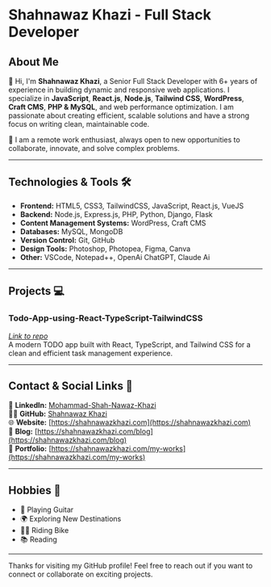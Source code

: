 # Shahnawaz Khazi - Full Stack Developer

## About Me

👋 Hi, I'm **Shahnawaz Khazi**, a Senior Full Stack Developer with 6+ years of experience in building dynamic and responsive web applications. I specialize in **JavaScript**, **React.js**, **Node.js**, **Tailwind CSS**, **WordPress**, **Craft CMS**, **PHP & MySQL**, and web performance optimization. I am passionate about creating efficient, scalable solutions and have a strong focus on writing clean, maintainable code.

🔧 I am a remote work enthusiast, always open to new opportunities to collaborate, innovate, and solve complex problems.

---

## Technologies & Tools 🛠️

- **Frontend:** HTML5, CSS3, TailwindCSS, JavaScript, React.js, VueJS
- **Backend:** Node.js, Express.js, PHP, Python, Django, Flask
- **Content Management Systems:** WordPress, Craft CMS
- **Databases:** MySQL, MongoDB
- **Version Control:** Git, GitHub
- **Design Tools:** Photoshop, Photopea, Figma, Canva
- **Other:** VSCode, Notepad++, OpenAi ChatGPT, Claude Ai

---

## Projects 💻

### Todo-App-using-React-TypeScript-TailwindCSS
*[Link to repo](https://github.com/Shahnawaz-Khazi/Todo-App-using-React-TypeScript-TailwindCSS)*  
A modern TODO app built with React, TypeScript, and Tailwind CSS for a clean and efficient task management experience.

---

## Contact & Social Links 📱

🔗 **LinkedIn:** [Mohammad-Shah-Nawaz-Khazi](https://linkedin.com/in/mohammad-shah-nawaz-khazi)  
👨‍💻 **GitHub:** [Shahnawaz Khazi](https://github.com/Shahnawaz-Khazi)  
🌐 **Website:** [https://shahnawazkhazi.com](https://shahnawazkhazi.com)  
📝 **Blog:** [https://shahnawazkhazi.com/blog](https://shahnawazkhazi.com/blog)  
💼 **Portfolio:** [https://shahnawazkhazi.com/my-works](https://shahnawazkhazi.com/my-works)

---

## Hobbies 🎸

- 🎸 Playing Guitar
- 🌍 Exploring New Destinations
- 🚴‍♂️ Riding Bike
- 📚 Reading

---

Thanks for visiting my GitHub profile! Feel free to reach out if you want to connect or collaborate on exciting projects.
